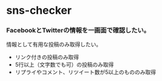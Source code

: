 # sns-checker

### FacebookとTwitterの情報を一画面で確認したい。
情報として有用な投稿のみ取得したい。

+ リンク付きの投稿のみ取得
+ 5行以上（文字数でも可）の投稿のみ取得
+ リプライやコメント、リツイート数が5以上のもののみ取得
